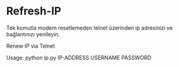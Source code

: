 # Refresh-IP
Tek komutla modem resetlemeden telnet üzerinden ip adresinizi ve bağlantınızı yenileyin.


Renew IP via Telnet


Usage: python ip.py IP-ADDRESS USERNAME PASSWORD
